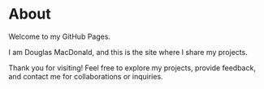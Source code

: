 # About

Welcome to my GitHub Pages.

I am Douglas MacDonald, and this is the site where I share my projects.

Thank you for visiting! Feel free to explore my projects, provide feedback, and contact me for collaborations or inquiries.
